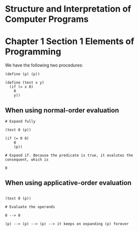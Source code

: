 # Structure and Interpretation of Computer Programs
# Chapter 1 Section 1 Elements of Programming

We have the following two procedures:

```
(define (p) (p))

(define (test x y)
  (if (= x 0)
    0
    y))
```

## When using normal-order evaluation

```
# Expand fully

(test 0 (p))

(if (= 0 0)
    0
    (p))

# Expand if. Because the predicate is true, it evalutes the consequent, which is

0

```

## When using applicative-order evaluation

```

(test 0 (p))

# Evaluate the operands

0 --> 0

(p) --> (p) --> (p) --> it keeps on expanding (p) forever

```
